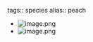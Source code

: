 tags:: species
alias:: peach

- ![image.png](https://peach-geographical-bat-397.mypinata.cloud/ipfs/QmTWtFc4JTYV3V1kHKM7MBFXjQNfnNPLuKe9HwTYqxa8F5)
- ![image.png](https://peach-geographical-bat-397.mypinata.cloud/ipfs/QmSdrJkz2SHiBoL3aCJAmXPX6NSALvXRDBnKG2R2GgbS21)